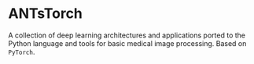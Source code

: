 # ANTsTorch 

A collection of deep learning architectures and applications ported to the Python language and tools for basic medical image processing. Based on `PyTorch`. 

<!--
_Interpretable, similarity-driven multi-view embeddings from high-dimensional biomedical data_

## Bibliography

* [Avants et al., Similarity-driven multi-view embeddings from high-dimensional biomedical data.  _Nat Comput Sci_.  (2):143-152, Feb 2021](https://pubmed.ncbi.nlm.nih.gov/33796865/)
-->
